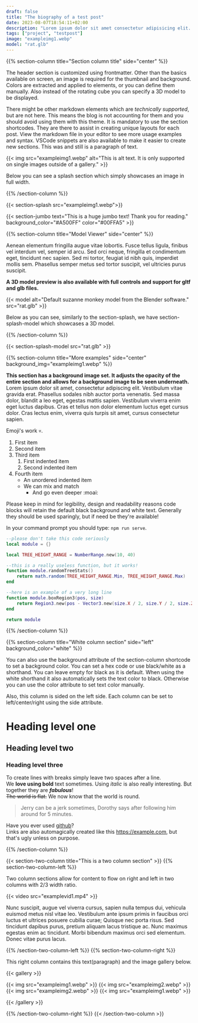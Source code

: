 ```yaml
---
draft: false
title: "The biography of a test post"
date: 2023-08-07T18:54:11+02:00
description: "Lorem ipsum dolor sit amet consectetur adipisicing elit. Mollitia tempore recusandae aperiam rerum ipsa accusantium reiciendis doloremque voluptas, officia dolorem et expedita quaerat nam explicabo non iure? Cupiditate, ea nulla?"
tags: ["project", "testpost"]
image: "exampleimg1.webp"
model: "rat.glb"
---
```


<!-- When available you can set a sections background with the following options: background="black(default)/white/#hexhex  " -->

<!-- Use section column to create one vertical column. Chose alignment sides with side=center(default)/left/right . -->
<!-- title="text" is available to set a huge title for the section -->
{{% section-column title="Section column title" side="center" %}}

The header section is customized using frontmatter. Other than the basics available on screen, an image is required for the thumbnail and background. Colors are extracted and applied to elements, or you can define them manually. Also instead of the rotating cube you can specify a 3D model to be displayed.

There might be other markdown elements which are *technically supported*, but are not here. This means the blog is not accounting for them and you should avoid using them with this theme. It is mandatory to use the section shortcodes. They are there to assist in creating unique layouts for each post. View the markdown file in your editor to see more usage examples and syntax. VSCode snippets are also available to make it easier to create new sections. This was and still is a paragraph of text.

{{< img src="exampleimg1.webp" alt="This is alt text. It is only supported on single images outside of a gallery." >}}

Below you can see a splash section which simply showcases an image in full width.

{{% /section-column %}}

<!-- Splash supports setting an image and applying CSS filters directly on them -->
{{< section-splash src="exampleimg1.webp">}}

<!-- Jumbo supports setting it's text, alongisde the usual background options -->
{{< section-jumbo text="This is a huge jumbo text! Thank you for reading." background_color="#A500FF" color="#00FFA5" >}}

{{% section-column title="Model Viewer" side="center" %}}

Aenean elementum fringilla augue vitae lobortis. Fusce tellus ligula, finibus vel interdum vel, semper id arcu. Sed orci neque, fringilla et condimentum eget, tincidunt nec sapien. Sed mi tortor, feugiat id nibh quis, imperdiet mollis sem. Phasellus semper metus sed tortor suscipit, vel ultricies purus suscipit.

**A 3D model preview is also available with full controls and support for gltf and glb files.**

{{< model alt="Default suzanne monkey model from the Blender software." src="rat.glb" >}}

Below as you can see, similarly to the section-splash, we have section-splash-model which showcases a 3D model.

{{% /section-column %}}

{{< section-splash-model src="rat.glb" >}}

{{% section-column title="More examples" side="center" background_img="exampleimg1.webp" %}}

**This section has a background image set. It adjusts the opacity of the entire section and allows for a background image to be seen underneath.** Lorem ipsum dolor sit amet, consectetur adipiscing elit. Vestibulum vitae gravida erat. Phasellus sodales nibh auctor porta venenatis. Sed massa dolor, blandit a leo eget, egestas mattis sapien. Vestibulum viverra enim eget luctus dapibus. Cras et tellus non dolor elementum luctus eget cursus dolor. Cras lectus enim, viverra quis turpis sit amet, cursus consectetur sapien.

Emoji's work :skull:.

1. First item
2. Second item
3. Third item
    1. First indented item
    2. Second indented item
4. Fourth item 
    - An unordered indented item
    - We can mix and match
        - And go even deeper :moai:

Please keep in mind for legibility, design and readability reasons code blocks will retain the default black background and white text. Generally they should be used sparingly, but if need be they're available!

In your command prompt you should type: `npm run serve`.

```lua
--please don't take this code seriously
local module = {}

local TREE_HEIGHT_RANGE = NumberRange.new(10, 40)

--this is a really useless function, but it works!
function module.randomTreeStats()
    return math.random(TREE_HEIGHT_RANGE.Min, TREE_HEIGHT_RANGE.Max)
end

--here is an example of a very long line
function module.boxRegion3(pos, size)
    return Region3.new(pos - Vector3.new(size.X / 2, size.Y / 2, size.Z / 2), pos + Vector3.new(size.X / 2, size.Y / 2, size.Z / 2))
end

return module
```

{{% /section-column %}}

{{% section-column title="White column section" side="left" background_color="white" %}}

You can also use the background attribute of the section-column shortcode to set a background color. You can set a hex code or use black/white as a shorthand. You can leave empty for black as it is default. When using the white shorthand it also automatically sets the text color to black. Otherwise you can use the color attribute to set text color manually.

Also, this column is sided on the left side. Each column can be set to left/center/right using the side attribute.

# Heading level one
## Heading level two
### Heading level three

To create lines with breaks simply leave two spaces after a line.  
We **love using bold** text sometimes. Using *italic* is also really interesting. But together they are ***fabulous***!  
~~The world is flat.~~ We now know that the world is round.

> Jerry can be a jerk sometimes, Dorothy says after following him around for 5 minutes.

Have you ever used [github](https://github.com/)?  
Links are also automagically created like this https://example.com, but that's ugly unless on purpose.

{{% /section-column %}}

<!-- Two column sections are wrapped in the section-two-column shortcode, with the left and right inside -->
<!-- You can apply the same properties as with section-column to the parent section-two-column shortcode -->
{{< section-two-column title="This is a two column section" >}}
{{% section-two-column-left %}}

Two column sections allow for content to flow on right and left in two columns with 2/3 width ratio.

{{< video src="examplevid1.mp4" >}}

Nunc suscipit, augue vel viverra cursus, sapien nulla tempus dui, vehicula euismod metus nisl vitae leo. Vestibulum ante ipsum primis in faucibus orci luctus et ultrices posuere cubilia curae; Quisque nec porta risus. Sed tincidunt dapibus purus, pretium aliquam lacus tristique ac. Nunc maximus egestas enim ac tincidunt. Morbi bibendum maximus orci sed elementum. Donec vitae purus lacus.

{{% /section-two-column-left %}}
{{% section-two-column-right %}}

This right column contains this text(paragraph) and the image gallery below.

<!-- Markdown is set to unsafe rendering, adding shortcodes in markdown text is supported -->
{{< gallery >}} <!-- You can use the gallery to support showing a grid of images in a gallery format -->

{{< img src="exampleimg1.webp" >}}
{{< img src="exampleimg2.webp" >}}
{{< img src="exampleimg2.webp" >}}
{{< img src="exampleimg1.webp" >}}

{{< /gallery >}}

{{% /section-two-column-right %}}
{{< /section-two-column >}}